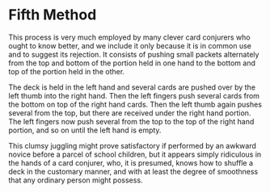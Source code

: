 # Fifth Method

This process is very much employed by many clever card conjurers who ought to know better, and we include it only because it is in common use and to suggest its rejection. It consists of pushing small packets alternately from the top and bottom of the portion held in one hand to the bottom and top of the portion held in the other.

The deck is held in the left hand and several cards are pushed over by the left thumb into the right hand. Then the left fingers push several cards from the bottom on top of the right hand cards. Then the left thumb again pushes several from the top, but there are received under the right hand portion. The left fingers now push several from the top to the top of the right hand portion, and so on until the left hand is empty.

This clumsy juggling might prove satisfactory if performed by an awkward novice before a parcel of school children, but it appears simply ridiculous in the hands of a card conjurer, who, it is presumed, knows how to shuffle a deck in the customary manner, and with at least the degree of smoothness that any ordinary person might possess.

